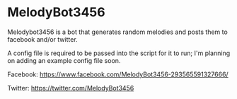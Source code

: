 # MelodyBot3456

Melodybot3456 is a bot that generates random melodies and posts them to facebook and/or twitter.

A config file is required to be passed into the script for it to run; I'm planning on adding an example config file soon.

Facebook: https://www.facebook.com/MelodyBot3456-293565591327666/

Twitter: https://twitter.com/MelodyBot3456

